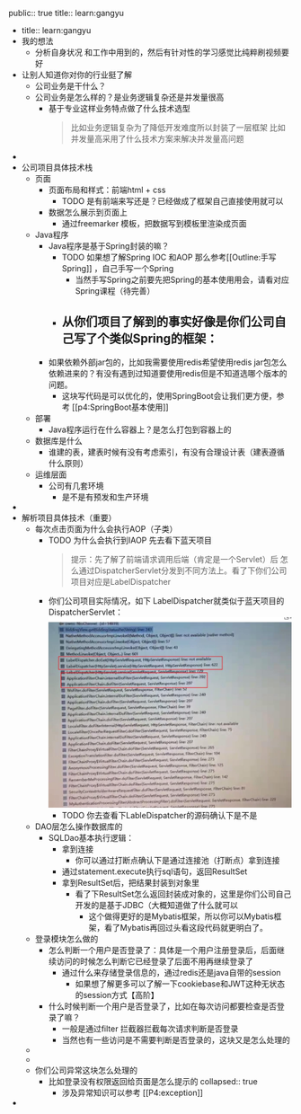 public:: true
title:: learn:gangyu

- title:: learn:gangyu
- 我的想法
	- 分析自身状况 和工作中用到的，然后有针对性的学习感觉比纯粹刷视频要好
- 让别人知道你对你的行业挺了解
	- 公司业务是干什么？
	- 公司业务是怎么样的？是业务逻辑复杂还是并发量很高
		- 基于专业这样业务特点做了什么技术选型
		  > 比如业务逻辑复杂为了降低开发难度所以封装了一层框架
		     比如并发量高采用了什么技术方案来解决并发量高问题
-
- 公司项目具体技术栈
	- 页面
		- 页面布局和样式：前端html + css
			- TODO  是有前端来写还是？已经做成了框架自己直接使用就可以
		- 数据怎么展示到页面上
			- 通过freemarker 模板，把数据写到模板里渲染成页面
	- Java程序
		- Java程序是基于Spring封装的嘛？
			- TODO 如果想了解Spring IOC 和AOP 那么参考[[Outline:手写Spring]] ，自己手写一个Spring
				- 当然手写Spring之前要先把Spring的基本使用用会，请看对应Spring课程（待完善）
			- 从你们项目了解到的事实好像是你们公司自己写了个类似Spring的框架：
				-
		- 如果依赖外部jar包的，比如我需要使用redis希望使用redis jar包怎么依赖进来的？有没有遇到过知道要使用redis但是不知道选哪个版本的问题。
			- 这块写代码是可以优化的，使用SpringBoot会让我们更方便，参考 [[p4:SpringBoot基本使用]]
	- 部署
		- Java程序运行在什么容器上？是怎么打包到容器上的
	- 数据库是什么
		- 谁建的表，建表时候有没有考虑索引，有没有合理设计表（建表遵循什么原则）
	- 运维层面
		- 公司有几套环境
			- 是不是有预发和生产环境
-
- 解析项目具体技术（重要）
	- 每次点击页面为什么会执行AOP（子类）
		- TODO 为什么会执行到IAOP 先去看下蓝天项目
		  > 提示：先了解了前端请求调用后端（肯定是一个Servlet）后 怎么通过DispatcherServlet分发到不同方法上。看了下你们公司项目对应是LabelDispatcher
		- 你们公司项目实际情况，如下 LabelDispatcher就类似于蓝天项目的DispatcherServlet：
		  ![f9507eded592ff73790ca8b5f0cc8c3.jpg](../assets/f9507eded592ff73790ca8b5f0cc8c3_1666405883114_0.jpg)
			- TODO 你去查看下LableDispatcher的源码确认下是不是
	- DAO层怎么操作数据库的
		- SQLDao基本执行逻辑：
			- 拿到连接
				- 你可以通过打断点确认下是通过连接池（打断点）拿到连接
			- 通过statement.execute执行sql语句，返回ResultSet
			- 拿到ResultSet后，把结果封装到对象里
				- 看了下ResultSet怎么返回封装成对象的，这里是你们公司自己开发的是基于JDBC（大概知道做了什么就可以
					- 这个做得更好的是Mybatis框架，所以你可以Mybatis框架，看了Mybatis再回过头看这段代码就更明白了。
	- 登录模块怎么做的
		- 怎么判断一个用户是否登录了：具体是一个用户注册登录后，后面继续访问的时候怎么判断它已经登录了后面不用再继续登录了
			- 通过什么来存储登录信息的，通过redis还是java自带的session
				- 如果想了解更多可以了解一下cookiebase和JWT这种无状态的session方式【高阶】
		- 什么时候判断一个用户是否登录了，比如在每次访问都要检查是否登录了嘛？
			- 一般是通过filter 拦截器拦截每次请求判断是否登录
			- 当然也有一些访问是不需要判断是否登录的，这块又是怎么处理的
	-
	-
	- 你们公司异常这块怎么处理的
		- 比如登录没有权限返回给页面是怎么提示的
		  collapsed:: true
			- 涉及异常知识可以参考 [[P4:exception]]
-